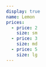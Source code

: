 ```yaml
---
display: true
name: Lemon
prices:
  - price: 2
    size: sm
  - price: 3
    size: md
  - price: 5
    size: lg
---
```

